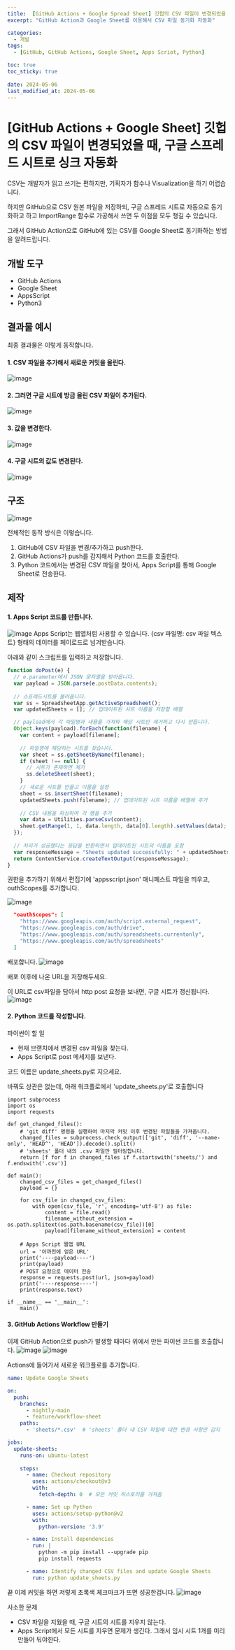 ```yaml
---
title:  [GitHub Actions + Google Spread Sheet] 깃헙의 CSV 파일이 변경되었을 때, 구글 스프레드 시트로 싱크 자동화
excerpt: "GitHub Action과 Google Sheet를 이용해서 CSV 파일 동기화 자동화"

categories:
  - 개발
tags:
  - [GitHub, GitHub Actions, Google Sheet, Apps Scriot, Python]

toc: true
toc_sticky: true
 
date: 2024-05-06
last_modified_at: 2024-05-06
---
```


# [GitHub Actions + Google Sheet] 깃헙의 CSV 파일이 변경되었을 때, 구글 스프레드 시트로 싱크 자동화

CSV는 개발자가 읽고 쓰기는 편하지만, 기획자가 함수나 Visualization을 하기 어렵습니다.  



하지만 GitHub으로 CSV 원본 파일을 저장하되, 구글 스프레드 시트로 자동으로 동기화하고 하고 ImportRange 함수로 가공해서 쓰면 두 이점을 모두 챙길 수 있습니다.

그래서 GitHub Action으로 GitHub에 있는 CSV를 Google Sheet로 동기화하는 방법을 알려드립니다.

## 개발 도구
- GitHub Actions
- Google Sheet
- AppsScript
- Python3

## 결과물 예시
최종 결과물은 이렇게 동작합니다.

#### 1. CSV 파일을 추가해서 새로운 커밋을 올린다.
![image](https://github.com/choeehb/choeehb.github.io/assets/17942921/b1d9cad9-0e4c-48a7-af98-d0c19e76ddc4)

#### 2. 그러면 구글 시트에 방금 올린 CSV 파일이 추가된다.
![image](https://github.com/choeehb/choeehb.github.io/assets/17942921/6346d18b-a788-4010-900c-c013122ef04d)

#### 3. 값을 변경한다.
![image](https://github.com/choeehb/choeehb.github.io/assets/17942921/a285d146-3e42-49d7-bfd3-99b28ff7d746)

#### 4. 구글 시트의 값도 변경된다.
![image](https://github.com/choeehb/choeehb.github.io/assets/17942921/e8d01c95-1916-4868-9137-ffd7727da077)

## 구조
![image](https://github.com/choeehb/choeehb.github.io/assets/17942921/c5e7bd11-7386-48f0-bdb9-406299ddc493)

전체적인 동작 방식은 이렇습니다.
1. GitHub에 CSV 파일을 변경/추가하고 push한다.
2. GitHub Actions가 push를 감지해서 Python 코드를 호출한다.
3. Python 코드에서는 변경된 CSV 파일을 찾아서, Apps Script를 통해 Google Sheet로 전송한다.

## 제작
#### 1. Apps Script 코드를 만듭니다.
![image](https://github.com/choeehb/choeehb.github.io/assets/17942921/8b7bef88-1a22-4ec0-a1db-f0cd1f7ed66f)
Apps Script는 웹앱처럼 사용할 수 있습니다.
{csv 파일명: csv 파일 텍스트} 형태의 데이터를 페이로드로 넘겨받습니다.

아래와 같이 스크립트를 입력하고 저장합니다.

``` javascript
function doPost(e) {
  // e.parameter에서 JSON 문자열을 받아옵니다.
  var payload = JSON.parse(e.postData.contents);
  
  // 스프레드시트를 불러옵니다.
  var ss = SpreadsheetApp.getActiveSpreadsheet();
  var updatedSheets = []; // 업데이트된 시트 이름을 저장할 배열

  // payload에서 각 파일명과 내용을 가져와 해당 시트만 제거하고 다시 만듭니다.
  Object.keys(payload).forEach(function(filename) {
    var content = payload[filename];
    
    // 파일명에 해당하는 시트를 찾습니다.
    var sheet = ss.getSheetByName(filename);
    if (sheet !== null) {
      // 시트가 존재하면 제거
      ss.deleteSheet(sheet);
    }
    // 새로운 시트를 만들고 이름을 설정
    sheet = ss.insertSheet(filename);
    updatedSheets.push(filename); // 업데이트된 시트 이름을 배열에 추가
    
    // CSV 내용을 파싱하여 각 행을 추가
    var data = Utilities.parseCsv(content);
    sheet.getRange(1, 1, data.length, data[0].length).setValues(data);
  });
  
  // 처리가 성공했다는 응답을 반환하면서 업데이트된 시트의 이름을 포함
  var responseMessage = "Sheets updated successfully: " + updatedSheets.join(", ");
  return ContentService.createTextOutput(responseMessage);
}
```

권한을 추가하기 위해서 편집기에 'appsscript.json' 매니페스트 파일을 띄우고, outhScopes를 추가합니다.

![image](https://github.com/choeehb/choeehb.github.io/assets/17942921/8534afab-0959-4231-b5a9-a51f126ddf04)

```json
  "oauthScopes": [
    "https://www.googleapis.com/auth/script.external_request",
    "https://www.googleapis.com/auth/drive",
    "https://www.googleapis.com/auth/spreadsheets.currentonly",
    "https://www.googleapis.com/auth/spreadsheets"
  ]
```

배포합니다.
![image](https://github.com/choeehb/choeehb.github.io/assets/17942921/afe2af70-42f9-4cb1-9048-b3951de3d5ee)

배포 이후에 나온 URL을 저장해두세요.

이 URL로 csv파일을 담아서 http post 요청을 보내면, 구글 시트가 갱신됩니다.
![image](https://github.com/choeehb/choeehb.github.io/assets/17942921/d2cca045-d642-4da3-af04-34b9b979cdaf)

#### 2. Python 코드를 작성합니다.

파이썬이 할 일
- 현재 브랜치에서 변경된 csv 파일을 찾는다.
- Apps Script로 post 메세지를 보낸다.

코드 이름은 update_sheets.py로 지으세요.

바꿔도 상관은 없는데, 아래 워크플로에서 'update_sheets.py'로 호출합니다

``` python3
import subprocess
import os
import requests

def get_changed_files():
    # 'git diff' 명령을 실행하여 마지막 커밋 이후 변경된 파일들을 가져옵니다.
    changed_files = subprocess.check_output(['git', 'diff', '--name-only', 'HEAD^', 'HEAD']).decode().split()
    # 'sheets' 폴더 내의 .csv 파일만 필터링합니다.
    return [f for f in changed_files if f.startswith('sheets/') and f.endswith('.csv')]

def main():
    changed_csv_files = get_changed_files()
    payload = {}

    for csv_file in changed_csv_files:
        with open(csv_file, 'r', encoding='utf-8') as file:
            content = file.read()
            filename_without_extension = os.path.splitext(os.path.basename(csv_file))[0]
            payload[filename_without_extension] = content

    # Apps Script 웹앱 URL
    url = '아까전에 얻은 URL'
    print('----payload----')
    print(payload)
    # POST 요청으로 데이터 전송
    response = requests.post(url, json=payload)
    print('----response----')
    print(response.text)

if __name__ == '__main__':
    main()
```

#### 3. GitHub Actions Workflow 만들기

이제 GitHub Action으로 push가 발생할 때마다 위에서 만든 파이썬 코드를 호출합니다.
![image](https://github.com/choeehb/choeehb.github.io/assets/17942921/849b65e1-b688-4d33-b5ce-b47a8b13c669)
![image](https://github.com/choeehb/choeehb.github.io/assets/17942921/9bd313ce-4bb0-491f-8843-b6ba0b0057f2)

Actions에 들어가서 새로운 워크플로를 추가합니다.

```yaml
name: Update Google Sheets

on:
  push:
    branches:
      - nightly-main
      - feature/workflow-sheet
    paths:
      - 'sheets/*.csv'  # 'sheets' 폴더 내 CSV 파일에 대한 변경 사항만 감지

jobs:
  update-sheets:
    runs-on: ubuntu-latest
    
    steps:
      - name: Checkout repository
        uses: actions/checkout@v3
        with:
          fetch-depth: 0  # 모든 커밋 히스토리를 가져옴

      - name: Set up Python
        uses: actions/setup-python@v2
        with:
          python-version: '3.9'

      - name: Install dependencies
        run: |
          python -m pip install --upgrade pip
          pip install requests

      - name: Identify changed CSV files and update Google Sheets
        run: python update_sheets.py
```

끝
이제 커밋을 하면 저렇게 초록색 체크마크가 뜨면 성공한겁니다.
![image](https://github.com/choeehb/choeehb.github.io/assets/17942921/67d22f32-7c39-449c-ab13-057de14a2cbe)

사소한 문제
- CSV 파일을 지웠을 때, 구글 시트의 시트를 지우지 않는다.
- Apps Script에서 모든 시트를 지우면 문제가 생긴다. 그래서 임시 시트 1개를 미리 만들어 둬야한다.
